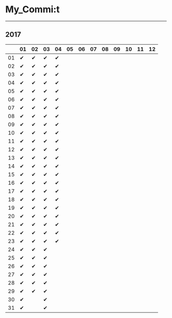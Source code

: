 # My_Commi:t

---

## 2017

|  |01|02|03|04|05|06|07|08|09|10|11|12|
|----|----|----|----|----|----|----|----|----|----|----|----|----|
|01|✔ |✔ |✔ |✔ |  |  |  |  |  |  |  |  |
|02|✔ |✔ |✔ |✔ |  |  |  |  |  |  |  |  |
|03|✔ |✔ |✔ |✔ |  |  |  |  |  |  |  |  |
|04|✔ |✔ |✔ |✔ |  |  |  |  |  |  |  |  |
|05|✔ |✔ |✔ |✔ |  |  |  |  |  |  |  |  |
|06|✔ |✔ |✔ |✔ |  |  |  |  |  |  |  |  |
|07|✔ |✔ |✔ |✔ |  |  |  |  |  |  |  |  |
|08|✔ |✔ |✔ |✔ |  |  |  |  |  |  |  |  |
|09|✔ |✔ |✔ |✔ |  |  |  |  |  |  |  |  |
|10|✔ |✔ |✔ |✔ |  |  |  |  |  |  |  |  |
|11|✔ |✔ |✔ |✔ |  |  |  |  |  |  |  |  |
|12|✔ |✔ |✔ |✔ |  |  |  |  |  |  |  |  |
|13|✔ |✔ |✔ |✔ |  |  |  |  |  |  |  |  |
|14|✔ |✔ |✔ |✔ |  |  |  |  |  |  |  |  |
|15|✔ |✔ |✔ |✔ |  |  |  |  |  |  |  |  |
|16|✔ |✔ |✔ |✔ |  |  |  |  |  |  |  |  |
|17|✔ |✔ |✔ |✔ |  |  |  |  |  |  |  |  |
|18|✔ |✔ |✔ |✔ |  |  |  |  |  |  |  |  |
|19|✔ |✔ |✔ |✔ |  |  |  |  |  |  |  |  |
|20|✔ |✔ |✔ |✔ |  |  |  |  |  |  |  |  |
|21|✔ |✔ |✔ |✔ |  |  |  |  |  |  |  |  |
|22|✔ |✔ |✔ |✔ |  |  |  |  |  |  |  |  |
|23|✔ |✔ |✔ |✔ |  |  |  |  |  |  |  |  |
|24|✔ |✔ |✔ |  |  |  |  |  |  |  |  |  |
|25|✔ |✔ |✔ |  |  |  |  |  |  |  |  |  |
|26|✔ |✔ |✔ |  |  |  |  |  |  |  |  |  |
|27|✔ |✔ |✔ |  |  |  |  |  |  |  |  |  |
|28|✔ |✔ |✔ |  |  |  |  |  |  |  |  |  |
|29|✔ |✔ |✔ |  |  |  |  |  |  |  |  |  |
|30|✔ |  |✔ |  |  |  |  |  |  |  |  |  |
|31|✔ |  |✔ |  |  |  |  |  |  |  |  |  |
